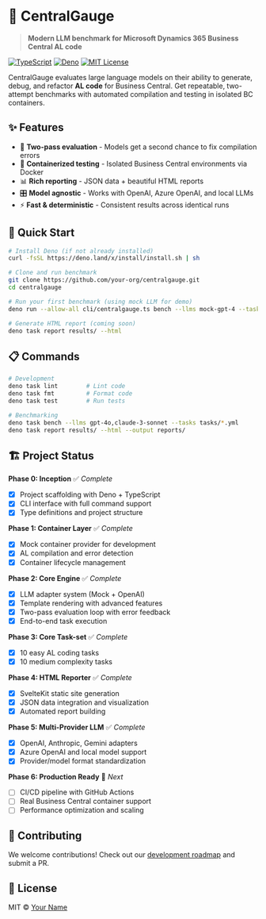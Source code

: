 # 🎯 CentralGauge

> **Modern LLM benchmark for Microsoft Dynamics 365 Business Central AL code**

[![TypeScript](https://img.shields.io/badge/TypeScript-007ACC?style=flat-square&logo=typescript&logoColor=white)](https://www.typescriptlang.org/)
[![Deno](https://img.shields.io/badge/Deno-000000?style=flat-square&logo=deno&logoColor=white)](https://deno.land/)
[![MIT License](https://img.shields.io/badge/License-MIT-green?style=flat-square)](LICENSE)

CentralGauge evaluates large language models on their ability to generate, debug, and refactor **AL code** for Business Central. Get repeatable, two-attempt benchmarks with automated compilation and testing in isolated BC containers.

## ✨ Features

- 🚀 **Two-pass evaluation** - Models get a second chance to fix compilation errors
- 🐳 **Containerized testing** - Isolated Business Central environments via Docker
- 📊 **Rich reporting** - JSON data + beautiful HTML reports
- 🎛️ **Model agnostic** - Works with OpenAI, Azure OpenAI, and local LLMs
- ⚡ **Fast & deterministic** - Consistent results across identical runs

## 🚀 Quick Start

```bash
# Install Deno (if not already installed)
curl -fsSL https://deno.land/x/install/install.sh | sh

# Clone and run benchmark
git clone https://github.com/your-org/centralgauge.git
cd centralgauge

# Run your first benchmark (using mock LLM for demo)
deno run --allow-all cli/centralgauge.ts bench --llms mock-gpt-4 --tasks tasks/sample-task.yml --attempts 2

# Generate HTML report (coming soon)
deno task report results/ --html
```

## 📋 Commands

```bash
# Development
deno task lint        # Lint code
deno task fmt         # Format code  
deno task test        # Run tests

# Benchmarking
deno task bench --llms gpt-4o,claude-3-sonnet --tasks tasks/*.yml
deno task report results/ --html --output reports/
```

## 🏗️ Project Status

**Phase 0: Inception** ✅ *Complete*
- [x] Project scaffolding with Deno + TypeScript
- [x] CLI interface with full command support
- [x] Type definitions and project structure

**Phase 1: Container Layer** ✅ *Complete*
- [x] Mock container provider for development
- [x] AL compilation and error detection
- [x] Container lifecycle management

**Phase 2: Core Engine** ✅ *Complete*
- [x] LLM adapter system (Mock + OpenAI)
- [x] Template rendering with advanced features
- [x] Two-pass evaluation loop with error feedback
- [x] End-to-end task execution

**Phase 3: Core Task-set** ✅ *Complete*
- [x] 10 easy AL coding tasks
- [x] 10 medium complexity tasks

**Phase 4: HTML Reporter** ✅ *Complete*
- [x] SvelteKit static site generation
- [x] JSON data integration and visualization
- [x] Automated report building

**Phase 5: Multi-Provider LLM** ✅ *Complete*
- [x] OpenAI, Anthropic, Gemini adapters
- [x] Azure OpenAI and local model support
- [x] Provider/model format standardization

**Phase 6: Production Ready** 🚧 *Next*
- [ ] CI/CD pipeline with GitHub Actions
- [ ] Real Business Central container support
- [ ] Performance optimization and scaling

## 🤝 Contributing

We welcome contributions! Check out our [development roadmap](PLAN.md) and submit a PR.

## 📄 License

MIT © [Your Name](https://github.com/your-org)